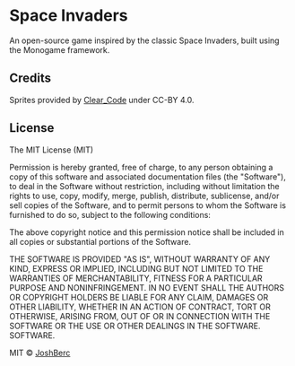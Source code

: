 # Space Invaders
 An open-source game inspired by the classic Space Invaders, built using the Monogame framework.

## Credits
Sprites provided by [Clear_Code](https://opengameart.org/content/assets-for-a-space-invader-like-game) under CC-BY 4.0.

## License
The MIT License (MIT)

Permission is hereby granted, free of charge, to any person obtaining a copy of this software and associated documentation files (the "Software"), to deal in the Software without restriction, including without limitation the rights to use, copy, modify, merge, publish, distribute, sublicense, and/or sell copies of the Software, and to permit persons to whom the Software is furnished to do so, subject to the following conditions:

The above copyright notice and this permission notice shall be included in all copies or substantial portions of the Software.

THE SOFTWARE IS PROVIDED "AS IS", WITHOUT WARRANTY OF ANY KIND, EXPRESS OR IMPLIED, INCLUDING BUT NOT LIMITED TO THE WARRANTIES OF MERCHANTABILITY, FITNESS FOR A PARTICULAR PURPOSE AND NONINFRINGEMENT. IN NO EVENT SHALL THE AUTHORS OR COPYRIGHT HOLDERS BE LIABLE FOR ANY CLAIM, DAMAGES OR OTHER LIABILITY, WHETHER IN AN ACTION OF CONTRACT, TORT OR OTHERWISE, ARISING FROM, OUT OF OR IN CONNECTION WITH THE SOFTWARE OR THE USE OR OTHER DEALINGS IN THE SOFTWARE.
SOFTWARE.

MIT © [JoshBerc](https://github.com/joshberc)